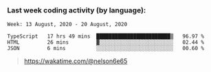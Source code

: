 ### Last week coding activity (by language):

<!--START_SECTION:waka-->
```text
Week: 13 August, 2020 - 20 August, 2020

TypeScript   17 hrs 49 mins  ████████████████████████▒   96.97 % 
HTML         26 mins         ▓░░░░░░░░░░░░░░░░░░░░░░░░   02.44 % 
JSON         6 mins          ░░░░░░░░░░░░░░░░░░░░░░░░░   00.60 % 
```
<!--END_SECTION:waka-->

> https://wakatime.com/@nelson6e65

